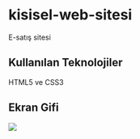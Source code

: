 <h1>kisisel-web-sitesi</h1>

E-satış sitesi

<h2>Kullanılan Teknolojiler</h2>

HTML5 ve CSS3 

<h2>Ekran Gifi</h2>

![](ekran.gif)
